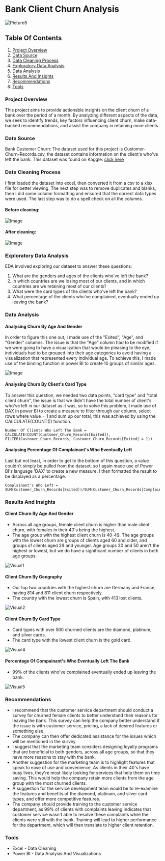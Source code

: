 # Bank Client Churn Analysis 

![Picture8](https://github.com/user-attachments/assets/f297ee7c-a453-4f8e-a574-0b52f0798392)

## Table Of Contents
1. [Project Overview](#project-overview)
2. [Data Source](#data-source)
3.  [Data Cleaning Process](#data-cleaning-process)
4.  [Exploratory Data Analysis](#exploratory-data-analysis)
5.  [Data Analysis](#data-analysis) 
6.  [Results And Insights](#results-and-insights)
7.  [Recommendations](#recommendations)
8.  [Tools](#tools) 

### Project Overview
This project aims to provide actionable insights on the client churn of a bank over the period of a month. By analyzing different aspects of the data, we seek to identify trends, key factors influencing client churn, make data-backed recommendations, and assist the company in retaining more clients.

### Data Source
Bank Customer Churn: The dataset used for this project is Customer-Churn-Records.csv, the dataset contains information on the client's who've left the bank. This dataset was found on Kaggle: [click here](https://www.kaggle.com/datasets/radheshyamkollipara/bank-customer-churn)

### Data Cleaning Process
I first loaded the dataset into excel, then converted it from a csv to a xlsx file for better viewing. The next step was to remove duplicates and blanks, then I did some column formatting and ensured that the correct data types were used. The last step was to do a spell check on all the columns.

#### Before cleaning:

![Image](https://github.com/user-attachments/assets/020b17d6-45f1-4c62-b4e4-eaaf5bcf3246)


#### After cleaning:

![Image](https://github.com/user-attachments/assets/ccbe9c5f-4425-4e82-b687-d6cc4da46505)


### Exploratory Data Analysis
EDA involved exploring our dataset to answer these questions:
1. What are the genders and ages of the clients who've left the bank?
2. In which countries are we losing most of our clients, and in which countries are we retaining most of our clients?
3. What were the card types of the clients who've left the bank?
4. What percentage of the clients who've complained, eventually ended up leaving the bank?

### Data Analysis

#### Analysing Churn By Age And Gender
In order to figure this one out, I made use of the "Exited", "Age", and "Gender" columns. The issue is that the "Age" column had to be modified if we were going to have a visualization that would be pleasing to the eye, individuals had to be grouped into their age categories to avoid having a visualization that represented every individual age. To achieve this, I made use of the binning function in power BI to create 10 groups of similar ages.

![Image](https://github.com/user-attachments/assets/6aaf4b2f-0f26-4c89-9430-b71cb232bb19)

#### Analysing Churn By Client's Card Type
To answer this question, we needed two data points, "card type" and "total client churn", the issue is that we didn't have the total number of client's who've left in our dataset as it was, so to solve this problem, I made use of DAX in power BI to create a measure to filter through our column, select rows where value = 1 and sum up our total, this was achieved by using the CALCULATE(COUNT()) function.

```DAX
Number Of Clients Who Left The Bank = CALCULATE(COUNT(Customer_Churn_Records[Exited]), FILTER(Customer_Churn_Records, Customer_Churn_Records[Exited] = 1))
```

#### Analysing Percentage Of Complainant's Who Eventually Left
Last but not least, in order to get to the bottom of this question, a value couldn't simply be pulled from the dataset, so I again made use of Power BI's language 'DAX' to create a new measure. I then formatted the result to be displayed as a percentage.

```DAX
Complainant's Who Left = SUM(Customer_Churn_Records[Exited])/SUM(Customer_Churn_Records[Complain])
```

### Results And Insights
#### Client Churn By Age And Gender
- Across all age groups, female client churn is higher than male client churn, with females in their 40's being the highest.
- The age group with the highest client churn is 40-49. The age groups with the lowest churn are groups of clients aged 60 and older, and groups of clients aged 29 and younger. Age groups 30 and 50 aren't the highest or lowest, but we do have a significant number of clients in both age groups.

![Visual1](https://github.com/user-attachments/assets/5a8b21fb-d467-43c5-8e0e-8cd5508702e9)

#### Client Churn By Geography
- Our top two countries with the highest churn are Germany and France, having 814 and 811 client churn respectively.
- The country with the lowest churn is Spain, with 413 lost clients.

![Visual2](https://github.com/user-attachments/assets/b4f7c1d7-fb16-4458-b2e0-da4e71712bfe)

#### Client Churn By Card Type
- Card types with over 500 churned clients are the diamond, platinum, and silver cards.
- The card type with the lowest client churn is the gold card.

![Visual4](https://github.com/user-attachments/assets/14f00e36-edd6-4a89-94d7-d6a145e94499)

#### Percentage Of Compainant's Who Eventually Left The Bank
- 99% of the clients who've complained eventually ended up leaving the bank.

![Visual5](https://github.com/user-attachments/assets/c216e3e2-110b-4d47-b774-89559f23b897)

### Recommendations
- I recommend that the customer service department should conduct a survey for churned female clients to better understand their reasons for leaving the bank. This survey can help the company better understand if the issue is with customer service, pricing, a lack of desired features or something else.
- The company can then offer dedicated assistance for the issues which will be mentioned in the survey.
- I suggest that the marketing team considers designing loyalty programs that are beneficial to both genders, across all age groups, so that they have more reasons to stay with the bank.
- Another suggestion for the marketing team is to highlight features that speak to ease of use and convenience. As clients in their 40's have busy lives, they're most likely looking for services that help them on time saving. This would help the company retain more clients from the age group with the most churned clients.
- A suggestion for the service development team would be to re-examine the features and benefits of the diamond, platinum, and silver card types, and offer more competitive features.
- The company should provide training to the customer service department, as 99% of clients with complaints leaving indicates that customer service wasn't able to resolve these complaints while the clients were still with the bank. Training will lead to higher performance for the department, which will then translate to higher client retention.

### Tools
- Excel - Data Cleaning
- Power BI - Data Analysis And Visualizations


